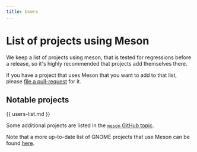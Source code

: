 ```yaml
---
title: Users
...
```


# List of projects using Meson

We keep a list of projects using meson, that is tested for regressions before
a release, so it's highly recommended that projects add themselves there.

If you have a project that uses Meson that you want to add to that
list, please [file a
pull-request](https://github.com/mesonbuild/meson/edit/master/data/users.yaml)
for it.

## Notable projects

{{ users-list.md }}

Some additional projects are listed in the [`meson` GitHub
topic](https://github.com/topics/meson).

Note that a more up-to-date list of GNOME projects that use Meson can
be found
[here](https://wiki.gnome.org/Initiatives/GnomeGoals/MesonPorting).
